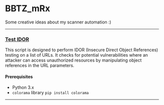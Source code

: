 # BBTZ_mRx
Some creative ideas about my scanner automation :)

---

### [Test IDOR](https://github.com/mrxdevil404/BBTZ_mRx/blob/main/test_idor.py)

This script is designed to perform IDOR (Insecure Direct Object References) testing on a list of URLs. It checks for potential vulnerabilities where an attacker can access unauthorized resources by manipulating object references in the URL parameters.

#### Prerequisites
- Python 3.x
- `colorama` library `pip install colorama`


---